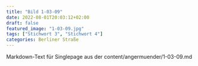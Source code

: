 ```yaml
---
title: "Bild 1-03-09"
date: 2022-08-01T20:03:12+02:00
draft: false
featured_image: "1-03-09.jpg"
tags: ["Stichwort 3", "Stichwort 4"]
categories: Berliner Straße
---
```



Markdown-Text für Singlepage aus der content/angermuender/1-03-09.md